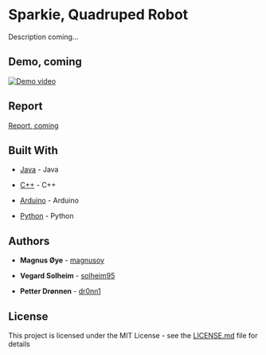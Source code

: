 # Sparkie, Quadruped Robot
Description coming...

## Demo, coming

[![Demo video](https://img.youtube.com/vi/HOWtKFNFNDA/0.jpg)](https://www.youtube.com)


## Report

[Report, coming](https://www.overleaf.com/project)


## Built With

* [Java](https://www.oracle.com/technetwork/java/javase/downloads/jdk8-downloads-2133151.html) - Java

* [C++](http://www.cplusplus.com/) - C++

* [Arduino](https://www.arduino.cc/) - Arduino

* [Python](https://www.python.org/) - Python


## Authors

* **Magnus Øye** - [magnusoy](https://github.com/magnusoy)

* **Vegard Solheim** - [solheim95](https://github.com/solheim95)

* **Petter Drønnen** - [dr0nn1](https://github.com/dr0nn1)


## License

This project is licensed under the MIT License - see the [LICENSE.md](https://github.com/magnusoy/Sparkie-Quadruped-Robot/blob/master/LICENSE) file for details